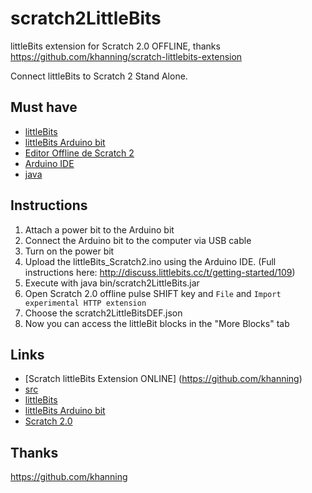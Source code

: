scratch2LittleBits
==================

littleBits extension for Scratch 2.0 OFFLINE, thanks https://github.com/khanning/scratch-littlebits-extension

Connect littleBits to Scratch 2 Stand Alone.  


Must have
-----------
- [littleBits](http://littlebits.cc)
- [littleBits Arduino bit](http://littlebits.cc/bits/arduino)
- [Editor Offline de Scratch 2](http://scratch.mit.edu/scratch2download/)
- [Arduino IDE](http://arduino.cc/en/main/software)
- [java](https://www.java.com/es/download/)

Instructions
-------------------------------
1. Attach a power bit to the Arduino bit
2. Connect the Arduino bit to the computer via USB cable
3. Turn on the power bit
4. Upload the littleBits_Scratch2.ino using the Arduino IDE. (Full instructions here: http://discuss.littlebits.cc/t/getting-started/109)
5. Execute with java bin/scratch2LittleBits.jar
6. Open Scratch 2.0 offline pulse SHIFT key and ```File``` and ```Import experimental HTTP extension```
7. Choose the scratch2LittleBitsDEF.json
8. Now you can access the littleBit blocks in the "More Blocks" tab

Links
-----
- [Scratch littleBits Extension ONLINE] (https://github.com/khanning)
- [src](https://github.com/electronicadivertida/scratch2LittleBits)
- [littleBits](http://littlebits.cc)
- [littleBits Arduino bit](http://littlebits.cc/bits/arduino)
- [Scratch 2.0](http://scratch.mit.edu)

Thanks 
-----
https://github.com/khanning
